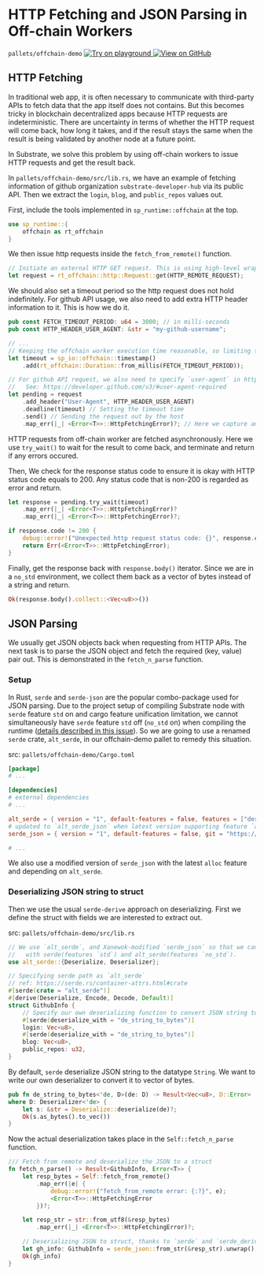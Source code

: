 # HTTP Fetching and JSON Parsing in Off-chain Workers

`pallets/offchain-demo`
[
	![Try on playground](https://img.shields.io/badge/Playground-Try%20it!-brightgreen?logo=Parity%20Substrate)
](https://playground-staging.substrate.dev/?deploy=recipes&files=%2Fhome%2Fsubstrate%2Fworkspace%2Fpallets%2Foffchain-demo%2Fsrc%2Flib.rs)
[
	![View on GitHub](https://img.shields.io/badge/Github-View%20Code-brightgreen?logo=github)
](https://github.com/substrate-developer-hub/recipes/tree/master/pallets/offchain-demo/src/lib.rs)

## HTTP Fetching

In traditional web app, it is often necessary to communicate with third-party APIs to fetch data
that the app itself does not contains. But this becomes tricky in blockchain decentralized apps
because HTTP requests are indeterministic. There are uncertainty in terms of whether the HTTP
request will come back, how long it takes, and if the result stays the same when the result is being
validated by another node at a future point.

In Substrate, we solve this problem by using off-chain workers to issue HTTP requests and get the
result back.

In `pallets/offchain-demo/src/lib.rs`, we have an example of fetching information of github
organization `substrate-developer-hub` via its public API. Then we extract the `login`, `blog`, and
`public_repos` values out.

First, include the tools implemented in `sp_runtime::offchain` at the top.

```rust
use sp_runtime::{
	offchain as rt_offchain
}
```

We then issue http requests inside the `fetch_from_remote()` function.

```rust
// Initiate an external HTTP GET request. This is using high-level wrappers from `sp_runtime`.
let request = rt_offchain::http::Request::get(HTTP_REMOTE_REQUEST);
```

We should also set a timeout period so the http request does not hold indefinitely. For github API
usage, we also need to add extra HTTP header information to it. This is how we do it.

```rust
pub const FETCH_TIMEOUT_PERIOD: u64 = 3000; // in milli-seconds
pub const HTTP_HEADER_USER_AGENT: &str = "my-github-username";

// ...
// Keeping the offchain worker execution time reasonable, so limiting the call to be within 3s.
let timeout = sp_io::offchain::timestamp()
	.add(rt_offchain::Duration::from_millis(FETCH_TIMEOUT_PERIOD));

// For github API request, we also need to specify `user-agent` in http request header.
//   See: https://developer.github.com/v3/#user-agent-required
let pending = request
	.add_header("User-Agent", HTTP_HEADER_USER_AGENT)
	.deadline(timeout) // Setting the timeout time
	.send() // Sending the request out by the host
	.map_err(|_| <Error<T>>::HttpFetchingError)?; // Here we capture and return any http error.
```

HTTP requests from off-chain worker are fetched asynchronously. Here we use `try_wait()` to wait for
the result to come back, and terminate and return if any errors occured.

Then, We check for the response status code to ensure it is okay with HTTP status code equals
to 200. Any status code that is non-200 is regarded as error and return.

```rust
let response = pending.try_wait(timeout)
	.map_err(|_| <Error<T>>::HttpFetchingError)?
	.map_err(|_| <Error<T>>::HttpFetchingError)?;

if response.code != 200 {
	debug::error!("Unexpected http request status code: {}", response.code);
	return Err(<Error<T>>::HttpFetchingError);
}
```

Finally, get the response back with `response.body()` iterator. Since we are in a `no_std`
environment, we collect them back as a vector of bytes instead of a string and return.

```rust
Ok(response.body().collect::<Vec<u8>>())
```

## JSON Parsing

We usually get JSON objects back when requesting from HTTP APIs. The next task is to parse the JSON
object and fetch the required (key, value) pair out. This is demonstrated in the `fetch_n_parse`
function.

### Setup

In Rust, `serde` and `serde-json` are the popular combo-package used for JSON parsing. Due to the
project setup of compiling Substrate node with `serde` feature `std` on and cargo feature
unification limitation, we cannot simultaneously have `serde` feature `std` off (`no_std` on) when
compiling the runtime
([details described in this issue](https://github.com/rust-lang/cargo/issues/4463)). So we are going
to use a renamed `serde` crate, `alt_serde`, in our offchain-demo pallet to remedy this situation.

src: `pallets/offchain-demo/Cargo.toml`

```toml
[package]
# ...

[dependencies]
# external dependencies
# ...

alt_serde = { version = "1", default-features = false, features = ["derive"] }
# updated to `alt_serde_json` when latest version supporting feature `alloc` is released
serde_json = { version = "1", default-features = false, git = "https://github.com/Xanewok/json", branch = "no-std", features = ["alloc"] }

# ...
```

We also use a modified version of `serde_json` with the latest `alloc` feature and depending on `alt_serde`.

### Deserializing JSON string to struct

Then we use the usual `serde-derive` approach on deserializing. First we define the struct with
fields we are interested to extract out.

src: `pallets/offchain-demo/src/lib.rs`

```rust
// We use `alt_serde`, and Xanewok-modified `serde_json` so that we can compile the program
//   with serde(features `std`) and alt_serde(features `no_std`).
use alt_serde::{Deserialize, Deserializer};

// Specifying serde path as `alt_serde`
// ref: https://serde.rs/container-attrs.html#crate
#[serde(crate = "alt_serde")]
#[derive(Deserialize, Encode, Decode, Default)]
struct GithubInfo {
	// Specify our own deserializing function to convert JSON string to vector of bytes
	#[serde(deserialize_with = "de_string_to_bytes")]
	login: Vec<u8>,
	#[serde(deserialize_with = "de_string_to_bytes")]
	blog: Vec<u8>,
	public_repos: u32,
}
```

By default, `serde` deserialize JSON string to the datatype `String`. We want to write our own
deserializer to convert it to vector of bytes.

```rust
pub fn de_string_to_bytes<'de, D>(de: D) -> Result<Vec<u8>, D::Error>
where D: Deserializer<'de> {
	let s: &str = Deserialize::deserialize(de)?;
	Ok(s.as_bytes().to_vec())
}
```

Now the actual deserialization takes place in the `Self::fetch_n_parse` function.

```rust
/// Fetch from remote and deserialize the JSON to a struct
fn fetch_n_parse() -> Result<GithubInfo, Error<T>> {
	let resp_bytes = Self::fetch_from_remote()
		.map_err(|e| {
			debug::error!("fetch_from_remote error: {:?}", e);
			<Error<T>>::HttpFetchingError
		})?;

	let resp_str = str::from_utf8(&resp_bytes)
		.map_err(|_| <Error<T>>::HttpFetchingError)?;

	// Deserializing JSON to struct, thanks to `serde` and `serde_derive`
	let gh_info: GithubInfo = serde_json::from_str(&resp_str).unwrap();
	Ok(gh_info)
}
```
